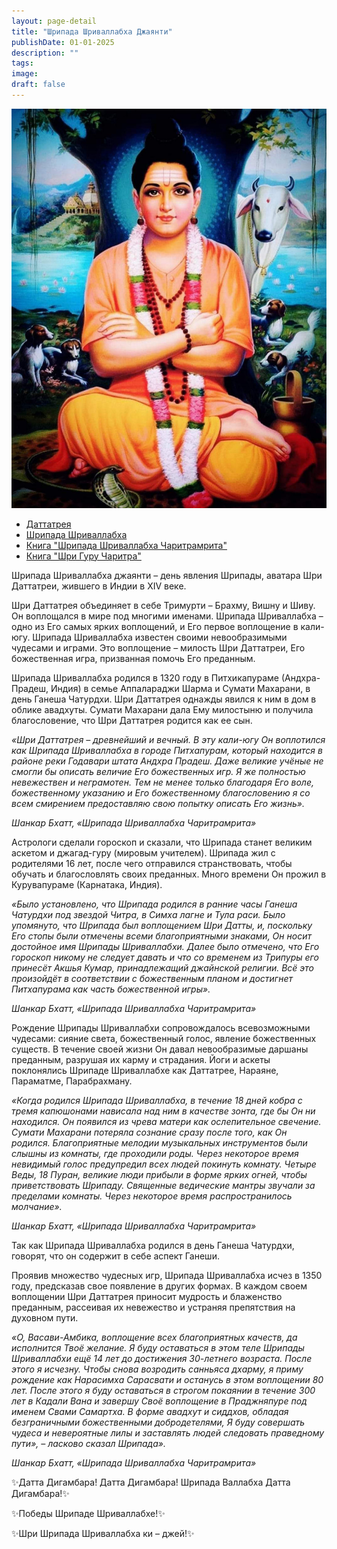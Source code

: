 ```yaml
---
layout: page-detail
title: "Шрипада Шриваллабха Джаянти"
publishDate: 01-01-2025
description: ""
tags:
image:
draft: false
---
```


![Шрипада Шриваллабха](/upload/medialibrary/371/3713aeb7e76bfc36e972763129eafb52.jpg "Шрипада Шриваллабха")  

  
* [Даттатрея](/religiya-i-filosofiya/bogi-i-svyatye-nashey-traditsii/dattatreya/)
* [Шрипада Шриваллабха](/religiya-i-filosofiya/bogi-i-svyatye-nashey-traditsii/shripada-shrivallabkha/)
* [Книга "Шрипада Шриваллабха Чаритрамрита"](/library/knigi/shripada-shri-valayukha-charitraamrita/)
* [Книга "Шри Гуру Чаритра"](/library/svyashchennye-teksty/shri-guru-charitra/)

 Шрипада Шриваллабха джаянти – день явления Шрипады, аватара Шри Даттатреи, жившего в Индии в XIV веке.

 Шри Даттатрея объединяет в себе Тримурти – Брахму, Вишну и Шиву. Он воплощался в мире под многими именами. Шрипада Шриваллабха – одно из Его самых ярких воплощений, и Его первое воплощение в кали-югу. Шрипада Шриваллабха известен своими невообразимыми чудесами и играми. Это воплощение – милость Шри Даттатреи, Его божественная игра, призванная помочь Его преданным.

 Шрипада Шриваллабха родился в 1320 году в Питхикапураме (Андхра-Прадеш, Индия) в семье Аппалараджи Шарма и Сумати Махарани, в день Ганеша Чатурдхи. Шри Даттатрея однажды явился к ним в дом в облике авадхуты. Сумати Махарани дала Ему милостыню и получила благословение, что Шри Даттатрея родится как ее сын.

_«Шри Даттатрея – древнейший и вечный. В эту кали-югу Он воплотился как Шрипада Шриваллабха в городе Питхапурам, который находится в районе реки Годавари штата Андхра Прадеш. Даже великие учёные не смогли бы описать величие Его божественных игр. Я же полностью невежествен и неграмотен. Тем не менее только благодаря Его воле, божественному указанию и Его божественному благословению я со всем смирением предоставляю свою попытку описать Его жизнь»._ 

_Шанкар Бхатт, «Шрипада Шриваллабха Чаритрамрита»_ 

 Астрологи сделали гороскоп и сказали, что Шрипада станет великим аскетом и джагад-гуру (мировым учителем). Шрипада жил с родителями 16 лет, после чего отправился странствовать, чтобы обучать и благословлять своих преданных. Много времени Он прожил в Курувапураме (Карнатака, Индия).

_«Было установлено, что Шрипада родился в ранние часы Ганеша Чатурдхи под звездой Читра, в Симха лагне и Тула раси. Было упомянуто, что Шрипада был воплощением Шри Датты, и, поскольку Его стопы были отмечены всеми благоприятными знаками, Он носит достойное имя Шрипады Шриваллабхи. Далее было отмечено, что Его гороскоп никому не следует давать и что со временем из Трипуры его принесёт Акшья Кумар, принадлежащий джайнской религии. Всё это произойдёт в соответствии с божественным планом и достигнет Питхапурама как часть божественной игры»._ 

_Шанкар Бхатт, «Шрипада Шриваллабха Чаритрамрита»_ 

 Рождение Шрипады Шриваллабхи сопровождалось всевозможными чудесами: сияние света, божественный голос, явление божественных существ. В течение своей жизни Он давал невообразимые даршаны преданным, разрушая их карму и страдания. Йоги и аскеты поклонялись Шрипаде Шриваллабхе как Даттатрее, Нараяне, Параматме, Парабрахману.

_«Когда родился Шрипада Шриваллабха, в течение 18 дней кобра с тремя капюшонами нависала над ним в качестве зонта, где бы Он ни находился. Он появился из чрева матери как ослепительное свечение. Сумати Махарани потеряла сознание сразу после того, как Он родился. Благоприятные мелодии музыкальных инструментов были слышны из комнаты, где проходили роды. Через некоторое время невидимый голос предупредил всех людей покинуть комнату. Четыре Веды, 18 Пуран, великие люди прибыли в форме ярких огней, чтобы приветствовать Шрипаду. Священные ведические мантры звучали за пределами комнаты. Через некоторое время распространилось молчание»._ 

_Шанкар Бхатт, «Шрипада Шриваллабха Чаритрамрита»_ 

 Так как Шрипада Шриваллабха родился в день Ганеша Чатурдхи, говорят, что он содержит в себе аспект Ганеши.

 Проявив множество чудесных игр, Шрипада Шриваллабха исчез в 1350 году, предсказав свое появление в других формах. В каждом своем воплощении Шри Даттатрея приносит мудрость и блаженство преданным, рассеивая их невежество и устраняя препятствия на духовном пути.

_«О, Васави-Амбика, воплощение всех благоприятных качеств, да исполнится Твоё желание. Я буду оставаться в этом теле Шрипады Шриваллабхи ещё 14 лет до достижения 30-летнего возраста. После этого я исчезну. Чтобы снова возродить санньяса дхарму, я приму рождение как Нарасимха Сарасвати и останусь в этом воплощении 80 лет. После этого я буду оставаться в строгом покаянии в течение 300 лет в Кадали Вана и завершу Своё воплощение в Праджняпуре под именем Свами Самартха. В форме авадхут и сиддхов, обладая безграничными божественными добродетелями, Я буду совершать чудеса и невероятные лилы и заставлять людей следовать праведному пути», – ласково сказал Шрипада»._ 

_Шанкар Бхатт, «Шрипада Шриваллабха Чаритрамрита»_ 

  
 ✨Датта Дигамбара! Датта Дигамбара! Шрипада Валлабха Датта Дигамбара!✨  

 ✨Победы Шрипаде Шриваллабхе!✨  

 ✨Шри Шрипада Шриваллабха ки – джей!✨
  
  
